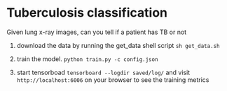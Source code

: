 # Tuberculosis classification

Given lung x-ray images, can you tell if a patient has TB or not

1. download the data by running the get_data shell script ```sh get_data.sh```

2. train the model. ```python train.py -c config.json```

3. start tensorboad ```tensorboard --logdir saved/log/``` and 
visit ```http://localhost:6006``` on your browser to see the training metrics